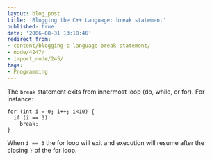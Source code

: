 ```yaml
---
layout: blog_post
title: 'Blogging the C++ Language: break statement'
published: true
date: '2006-08-31 13:18:46'
redirect_from:
- content/blogging-c-language-break-statement/
- node/4247/
- import_node/245/
tags:
- Programming
---
```


The `break` statement exits from innermost loop (do, while, or for). For instance:

    for (int i = 0; i++; i<10) {
      if (i == 3)
        break;
    }

When `i == 3` the for loop will exit and execution will resume after the closing `}` of the for loop.
